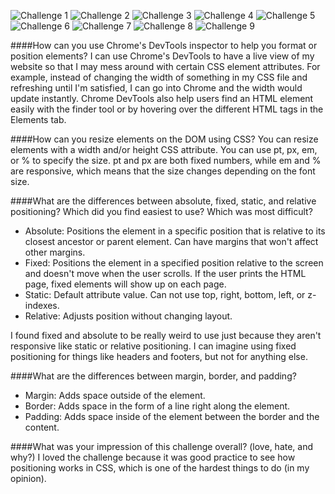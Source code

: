 ![Challenge 1](imgs/challenge-1.png)
![Challenge 2](imgs/challenge-2.png)
![Challenge 3](imgs/challenge-3.png)
![Challenge 4](imgs/challenge-4.png)
![Challenge 5](imgs/challenge-5.png)
![Challenge 6](imgs/challenge-6.png)
![Challenge 7](imgs/challenge-7.png)
![Challenge 8](imgs/challenge-8.png)
![Challenge 9](imgs/challenge-9.png)

####How can you use Chrome's DevTools inspector to help you format or position elements?
I can use Chrome's DevTools to have a live view of my website so that I may mess around with certain CSS element attributes. For example, instead of changing the width of something in my CSS file and refreshing until I'm satisfied, I can go into Chrome and the width would update instantly. Chrome DevTools also help users find an HTML element easily with the finder tool or by hovering over the different HTML tags in the Elements tab.

####How can you resize elements on the DOM using CSS?
You can resize elements with a width and/or height CSS attribute. You can use pt, px, em, or % to specify the size. pt and px are both fixed numbers, while em and % are responsive, which means that the size changes depending on the font size.

####What are the differences between absolute, fixed, static, and relative positioning? Which did you find easiest to use? Which was most difficult?
- Absolute: Positions the element in a specific position that is relative to its closest ancestor or parent element. Can have margins that won't affect other margins.
- Fixed: Positions the element in a specified position relative to the screen and doesn't move when the user scrolls. If the user prints the HTML page, fixed elements will show up on each page.
- Static: Default attribute value. Can not use top, right, bottom, left, or z-indexes.
- Relative: Adjusts position without changing layout.

I found fixed and absolute to be really weird to use just because they aren't responsive like static or relative positioning. I can imagine using fixed positioning for things like headers and footers, but not for anything else.

####What are the differences between margin, border, and padding?
- Margin: Adds space outside of the element.
- Border: Adds space in the form of a line right along the element.
- Padding: Adds space inside of the element between the border and the content.


####What was your impression of this challenge overall? (love, hate, and why?)
I loved the challenge because it was good practice to see how positioning works in CSS, which is one of the hardest things to do (in my opinion).